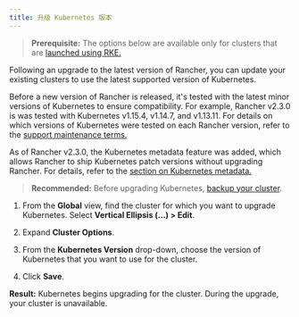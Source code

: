 ```yaml
---
title: 升级 Kubernetes 版本
---
```


> **Prerequisite:** The options below are available only for clusters that are [launched using RKE.](/docs/cluster-provisioning/rke-clusters/)

Following an upgrade to the latest version of Rancher, you can update your existing clusters to use the latest supported version of Kubernetes.

Before a new version of Rancher is released, it's tested with the latest minor versions of Kubernetes to ensure compatibility. For example, Rancher v2.3.0 is was tested with Kubernetes v1.15.4, v1.14.7, and v1.13.11. For details on which versions of Kubernetes were tested on each Rancher version, refer to the [support maintenance terms.](https://rancher.com/support-maintenance-terms/all-supported-versions/rancher-v2.3.0/)

As of Rancher v2.3.0, the Kubernetes metadata feature was added, which allows Rancher to ship Kubernetes patch versions without upgrading Rancher. For details, refer to the [section on Kubernetes metadata.](/docs/admin-settings/k8s-metadata)

> **Recommended:** Before upgrading Kubernetes, [backup your cluster](/docs/backups).

1. From the **Global** view, find the cluster for which you want to upgrade Kubernetes. Select **Vertical Ellipsis (...) > Edit**.

1. Expand **Cluster Options**.

1. From the **Kubernetes Version** drop-down, choose the version of Kubernetes that you want to use for the cluster.

1. Click **Save**.

**Result:** Kubernetes begins upgrading for the cluster. During the upgrade, your cluster is unavailable.

